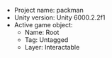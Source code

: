 <!-- UNITY CODE ASSIST INSTRUCTIONS START -->
- Project name: packman
- Unity version: Unity 6000.2.2f1
- Active game object:
  - Name: Root
  - Tag: Untagged
  - Layer: Interactable
<!-- UNITY CODE ASSIST INSTRUCTIONS END -->